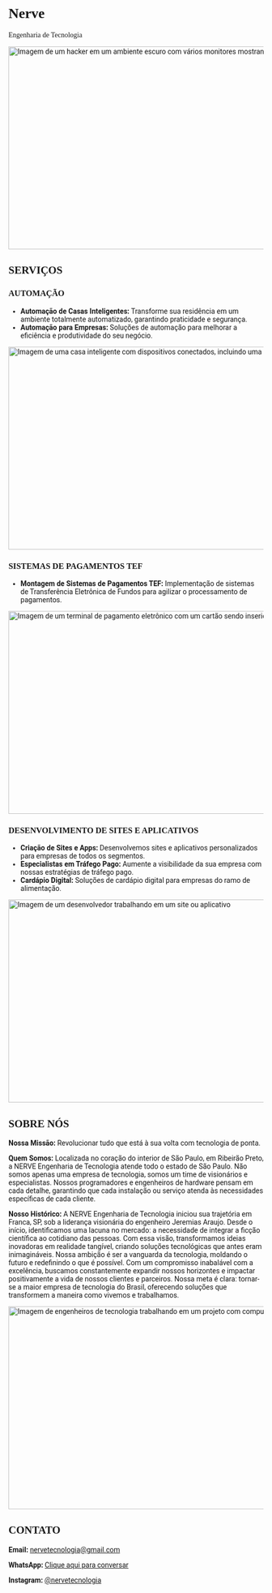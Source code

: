 <html lang="pt-BR">
 <head>
  <meta charset="utf-8"/>
  <meta content="width=device-width, initial-scale=1.0" name="viewport"/>
  <title>
   Nerve
  </title>
  <script src="https://cdn.tailwindcss.com">
  </script>
  <link href="https://cdnjs.cloudflare.com/ajax/libs/font-awesome/5.15.3/css/all.min.css" rel="stylesheet"/>
  <link href="https://fonts.googleapis.com/css2?family=Press+Start+2P&display=swap" rel="stylesheet"/>
  <link href="https://fonts.googleapis.com/css2?family=Roboto:wght@400;700&display=swap" rel="stylesheet"/>
  <link href="https://fonts.googleapis.com/css2?family=Bebas+Neue&display=swap" rel="stylesheet"/>
  <style>
   body {
            font-family: 'Roboto', sans-serif;
        }
    .title-font {
            font-family: 'Press Start 2P', cursive;
        }
    .subtitle-font {
            font-family: 'Bebas Neue', cursive;
        }
  </style>
 </head>
 <body class="bg-black text-white">
  <div class="container mx-auto p-4">
   <div class="text-center mb-8">
    <h1 class="text-4xl font-bold text-blue-500 title-font">
     Nerve
    </h1>
    <p class="text-2xl text-white mt-2 subtitle-font">
     Engenharia de Tecnologia
    </p>
    <img alt="Imagem de um hacker em um ambiente escuro com vários monitores mostrando códigos" class="mx-auto mt-4" height="400" src="https://storage.googleapis.com/a1aa/image/yYaCO2AT18d3dJ8_3lYiTKrHu2JxHOk8j21rf-QlvK4.jpg" width="800"/>
   </div>
   <div class="mb-8">
    <h2 class="text-3xl font-semibold text-blue-500 mb-4 title-font">
     SERVIÇOS
    </h2>
    <div class="mb-6">
     <h3 class="text-2xl font-semibold text-blue-500 mb-2 title-font">
      AUTOMAÇÃO
     </h3>
     <ul class="list-disc list-inside">
      <li>
       <strong>
        Automação de Casas Inteligentes:
       </strong>
       Transforme sua residência em um ambiente totalmente automatizado, garantindo praticidade e segurança.
      </li>
      <li>
       <strong>
        Automação para Empresas:
       </strong>
       Soluções de automação para melhorar a eficiência e produtividade do seu negócio.
      </li>
     </ul>
     <img alt="Imagem de uma casa inteligente com dispositivos conectados, incluindo uma Alexa" class="mt-4" height="400" src="https://storage.googleapis.com/a1aa/image/ZHQTFtSO-u3xVFLId7dcNHCApqCu4EBKI_eD_af3eLw.jpg" width="800"/>
    </div>
    <div class="mb-6">
     <h3 class="text-2xl font-semibold text-blue-500 mb-2 title-font">
      SISTEMAS DE PAGAMENTOS TEF
     </h3>
     <ul class="list-disc list-inside">
      <li>
       <strong>
        Montagem de Sistemas de Pagamentos TEF:
       </strong>
       Implementação de sistemas de Transferência Eletrônica de Fundos para agilizar o processamento de pagamentos.
      </li>
     </ul>
     <img alt="Imagem de um terminal de pagamento eletrônico com um cartão sendo inserido" class="mt-4" height="400" src="https://storage.googleapis.com/a1aa/image/cGLX2Ngn4cAoJ-CWiOhpINlejWbbAlVchI4HU03l-qo.jpg" width="800"/>
    </div>
    <div class="mb-6">
     <h3 class="text-2xl font-semibold text-blue-500 mb-2 title-font">
      DESENVOLVIMENTO DE SITES E APLICATIVOS
     </h3>
     <ul class="list-disc list-inside">
      <li>
       <strong>
        Criação de Sites e Apps:
       </strong>
       Desenvolvemos sites e aplicativos personalizados para empresas de todos os segmentos.
      </li>
      <li>
       <strong>
        Especialistas em Tráfego Pago:
       </strong>
       Aumente a visibilidade da sua empresa com nossas estratégias de tráfego pago.
      </li>
      <li>
       <strong>
        Cardápio Digital:
       </strong>
       Soluções de cardápio digital para empresas do ramo de alimentação.
      </li>
     </ul>
     <img alt="Imagem de um desenvolvedor trabalhando em um site ou aplicativo" class="mt-4" height="400" src="https://storage.googleapis.com/a1aa/image/xbg76k81Wq_yF9vWo5d7g9tDf9AxjXxy1Ditmvz0OQM.jpg" width="800"/>
    </div>
   </div>
   <div class="mb-8">
    <h2 class="text-3xl font-semibold text-blue-500 mb-4 title-font">
     SOBRE NÓS
    </h2>
    <p class="mb-4">
     <strong>
      Nossa Missão:
     </strong>
     Revolucionar tudo que está à sua volta com tecnologia de ponta.
    </p>
    <p class="mb-4">
     <strong>
      Quem Somos:
     </strong>
     Localizada no coração do interior de São Paulo, em Ribeirão Preto, a NERVE Engenharia de Tecnologia atende todo o estado de São Paulo. Não somos apenas uma empresa de tecnologia, somos um time de visionários e especialistas. Nossos programadores e engenheiros de hardware pensam em cada detalhe, garantindo que cada instalação ou serviço atenda às necessidades específicas de cada cliente.
    </p>
    <p class="mb-4">
     <strong>
      Nosso Histórico:
     </strong>
     A NERVE Engenharia de Tecnologia iniciou sua trajetória em Franca, SP, sob a liderança visionária do engenheiro Jeremias Araujo. Desde o início, identificamos uma lacuna no mercado: a necessidade de integrar a ficção científica ao cotidiano das pessoas. Com essa visão, transformamos ideias inovadoras em realidade tangível, criando soluções tecnológicas que antes eram inimagináveis. Nossa ambição é ser a vanguarda da tecnologia, moldando o futuro e redefinindo o que é possível. Com um compromisso inabalável com a excelência, buscamos constantemente expandir nossos horizontes e impactar positivamente a vida de nossos clientes e parceiros. Nossa meta é clara: tornar-se a maior empresa de tecnologia do Brasil, oferecendo soluções que transformem a maneira como vivemos e trabalhamos.
    </p>
    <img alt="Imagem de engenheiros de tecnologia trabalhando em um projeto com computadores e equipamentos eletrônicos" class="mt-4" height="400" src="https://storage.googleapis.com/a1aa/image/WW4-1UMNCuTX1KslcpOfhSjb9Z0Ha0lvAd4uJzucdEc.jpg" width="800"/>
   </div>
   <div class="mb-8">
    <h2 class="text-3xl font-semibold text-blue-500 mb-4 title-font">
     CONTATO
    </h2>
    <p class="mb-2">
     <strong>
      Email:
     </strong>
     <a class="text-blue-500" href="mailto:nervetecnologia@gmail.com">
      nervetecnologia@gmail.com
     </a>
    </p>
    <p class="mb-2">
     <strong>
      WhatsApp:
     </strong>
     <a class="text-blue-500" href="https://wa.me/SEU_NUMERO_DE_WHATSAPP">
      Clique aqui para conversar
     </a>
    </p>
    <p class="mb-2">
     <strong>
      Instagram:
     </strong>
     <a class="text-blue-500" href="https://instagram.com/nervetecnologia">
      @nervetecnologia
     </a>
    </p>
   </div>
  </div>
 </body>
</html>

